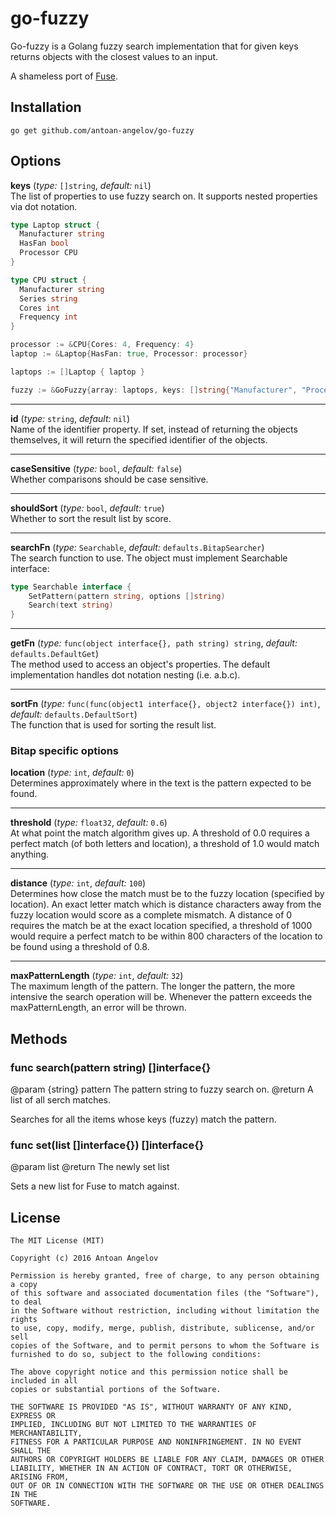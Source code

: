 # go-fuzzy
Go-fuzzy is a Golang fuzzy search implementation that for given keys returns objects with the closest values to an input.

A shameless port of [Fuse](https://github.com/krisk/Fuse).

## Installation
```
go get github.com/antoan-angelov/go-fuzzy
```

## Options
**keys** (_type:_ `[]string`, _default:_ `nil`)  
The list of properties to use fuzzy search on. It supports nested properties via dot notation.

```go
type Laptop struct {
  Manufacturer string
  HasFan bool
  Processor CPU
}

type CPU struct {
  Manufacturer string
  Series string
  Cores int
  Frequency int
}

processor := &CPU{Cores: 4, Frequency: 4}
laptop := &Laptop{HasFan: true, Processor: processor}

laptops := []Laptop { laptop }

fuzzy := &GoFuzzy{array: laptops, keys: []string{"Manufacturer", "Processor.Manufacturer"} }
```

---

**id** (_type:_ `string`, _default:_ `nil`)  
Name of the identifier property. If set, instead of returning the objects themselves, it will return the specified identifier of the objects.

---

**caseSensitive** (_type:_ `bool`, _default:_ `false`)  
Whether comparisons should be case sensitive.

---

**shouldSort** (_type:_ `bool`, _default:_ `true`)  
Whether to sort the result list by score.

---

**searchFn** (_type:_ `Searchable`, _default:_ `defaults.BitapSearcher`)  
The search function to use. The object must implement Searchable interface:
```go
type Searchable interface {
    SetPattern(pattern string, options []string)
    Search(text string)
}
```

---

**getFn** (_type:_ `func(object interface{}, path string) string`, _default:_ `defaults.DefaultGet`)  
The method used to access an object's properties. The default implementation handles dot notation nesting (i.e. a.b.c).

---

**sortFn** (_type:_ `func(func(object1 interface{}, object2 interface{}) int)`, _default:_ `defaults.DefaultSort`)  
The function that is used for sorting the result list.


### Bitap specific options
**location** (_type:_ `int`, _default:_ `0`)  
Determines approximately where in the text is the pattern expected to be found.

---

**threshold** (_type:_ `float32`, _default:_ `0.6`)  
At what point the match algorithm gives up. A threshold of 0.0 requires a perfect match (of both letters and location), a threshold of 1.0 would match anything.

---

**distance** (_type:_ `int`, _default:_ `100`)  
Determines how close the match must be to the fuzzy location (specified by location). An exact letter match which is distance characters away from the fuzzy location would score as a complete mismatch. A distance of 0 requires the match be at the exact location specified, a threshold of 1000 would require a perfect match to be within 800 characters of the location to be found using a threshold of 0.8.

---

**maxPatternLength** (_type:_ `int`, _default:_ `32`)  
The maximum length of the pattern. The longer the pattern, the more intensive the search operation will be. Whenever the pattern exceeds the maxPatternLength, an error will be thrown.

## Methods

### func search(pattern string) []interface{}

@param {string} pattern The pattern string to fuzzy search on.
@return A list of all serch matches.

Searches for all the items whose keys (fuzzy) match the pattern.

### func set(list []interface{}) []interface{}

@param list
@return The newly set list

Sets a new list for Fuse to match against.

## License
```
The MIT License (MIT)

Copyright (c) 2016 Antoan Angelov

Permission is hereby granted, free of charge, to any person obtaining a copy
of this software and associated documentation files (the "Software"), to deal
in the Software without restriction, including without limitation the rights
to use, copy, modify, merge, publish, distribute, sublicense, and/or sell
copies of the Software, and to permit persons to whom the Software is
furnished to do so, subject to the following conditions:

The above copyright notice and this permission notice shall be included in all
copies or substantial portions of the Software.

THE SOFTWARE IS PROVIDED "AS IS", WITHOUT WARRANTY OF ANY KIND, EXPRESS OR
IMPLIED, INCLUDING BUT NOT LIMITED TO THE WARRANTIES OF MERCHANTABILITY,
FITNESS FOR A PARTICULAR PURPOSE AND NONINFRINGEMENT. IN NO EVENT SHALL THE
AUTHORS OR COPYRIGHT HOLDERS BE LIABLE FOR ANY CLAIM, DAMAGES OR OTHER
LIABILITY, WHETHER IN AN ACTION OF CONTRACT, TORT OR OTHERWISE, ARISING FROM,
OUT OF OR IN CONNECTION WITH THE SOFTWARE OR THE USE OR OTHER DEALINGS IN THE
SOFTWARE.
```
